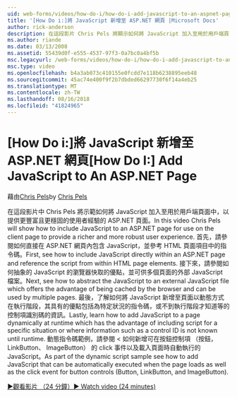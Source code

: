 ```yaml
---
uid: web-forms/videos/how-do-i/how-do-i-add-javascript-to-an-aspnet-page
title: '[How Do i:]將 JavaScript 新增至 ASP.NET 網頁 |Microsoft Docs'
author: rick-anderson
description: 在這段影片 Chris Pels 將顯示如何將 JavaScript 加入至用於用戶端頁面中，以提供更豐富且更穩固的使用者經驗的 ASP.NET 頁面...
ms.author: riande
ms.date: 03/13/2008
ms.assetid: 55439d0f-e555-4537-97f3-0a7bc0a4bf5b
msc.legacyurl: /web-forms/videos/how-do-i/how-do-i-add-javascript-to-an-aspnet-page
msc.type: video
ms.openlocfilehash: b4a3ab073c410155e0fcdd7e118b6238895eeb48
ms.sourcegitcommit: 45ac74e400f9f2b7dbded66297730f6f14a4eb25
ms.translationtype: MT
ms.contentlocale: zh-TW
ms.lasthandoff: 08/16/2018
ms.locfileid: "41824965"
---
```

<a name="how-do-i-add-javascript-to-an-aspnet-page"></a><span data-ttu-id="fbaf9-103">[How Do i:]將 JavaScript 新增至 ASP.NET 網頁</span><span class="sxs-lookup"><span data-stu-id="fbaf9-103">[How Do I:] Add JavaScript to An ASP.NET Page</span></span>
====================
<span data-ttu-id="fbaf9-104">藉由[Chris Pels](https://twitter.com/chrispels)</span><span class="sxs-lookup"><span data-stu-id="fbaf9-104">by [Chris Pels](https://twitter.com/chrispels)</span></span>

<span data-ttu-id="fbaf9-105">在這段影片中 Chris Pels 將示範如何將 JavaScript 加入至用於用戶端頁面中，以提供更豐富且更穩固的使用者經驗的 ASP.NET 頁面。</span><span class="sxs-lookup"><span data-stu-id="fbaf9-105">In this video Chris Pels will show how to include JavaScript to an ASP.NET page for use on the client page to provide a richer and more robust user experience.</span></span> <span data-ttu-id="fbaf9-106">首先，請參閱如何直接在 ASP.NET 網頁內包含 JavaScript，並參考 HTML 頁面項目中的指令碼。</span><span class="sxs-lookup"><span data-stu-id="fbaf9-106">First, see how to include JavaScript directly within an ASP.NET page and reference the script from within HTML page elements.</span></span> <span data-ttu-id="fbaf9-107">接下來，請參閱如何抽象的 JavaScript 的瀏覽器快取的優點，並可供多個頁面的外部 JavaScript 檔案。</span><span class="sxs-lookup"><span data-stu-id="fbaf9-107">Next, see how to abstract the JavaScript to an external JavaScript file which offers the advantage of being cached by the browser and can be used by multiple pages.</span></span> <span data-ttu-id="fbaf9-108">最後，了解如何將 JavaScript 新增至頁面以動態方式在執行階段，其具有的優點包括為特定狀況的指令碼，或不到執行階段才知道等的控制項識別碼的資訊。</span><span class="sxs-lookup"><span data-stu-id="fbaf9-108">Lastly, learn how to add JavaScript to a page dynamically at runtime which has the advantage of including script for a specific situation or where information such as a control ID is not known until runtime.</span></span> <span data-ttu-id="fbaf9-109">動態指令碼範例，請參閱 < 如何新增可在按鈕控制項 （按鈕，LinkButton、 ImageButton） 的 click 事件以及載入頁面時自動執行的 JavaScript。</span><span class="sxs-lookup"><span data-stu-id="fbaf9-109">As part of the dynamic script sample see how to add JavaScript that can be automatically executed when the page loads as well as the click event for button controls (Button, LinkButton, and ImageButton).</span></span>

[<span data-ttu-id="fbaf9-110">&#9654;觀看影片 （24 分鐘）</span><span class="sxs-lookup"><span data-stu-id="fbaf9-110">&#9654; Watch video (24 minutes)</span></span>](https://channel9.msdn.com/Blogs/ASP-NET-Site-Videos/how-do-i-add-javascript-to-an-aspnet-page)
